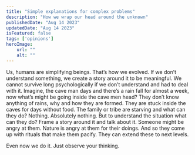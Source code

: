 ```yaml
---
title: "Simple explanations for complex problems"
description: "How we wrap our head around the unknown"
publishedDate: "Aug 14 2023"
updatedDate: "Aug 14 2023"
isFeatured: false
tags: ['opinions']
heroImage:
    url: ""
    alt: ""
---
```


Us, humans are simplifying beings. That’s how we evolved. If we don’t understand something, we create a story around it to be meaningful. We cannot survive long psychologically if we don’t understand and had to deal with it. Imagine, the cave man days and there’s a rain fall for almost a week, now what’s might be going inside the cave men head? They don’t know anything of rains, why and how they are formed. They are stuck inside the caves for days without food. The family or tribe are starving and what can they do? Nothing. Absolutely nothing. But to understand the situation what can they do? Frame a story around it and talk about it. Someone might be angry at them. Nature is angry at them for their doings. And so they come up with rituals that make them pacify. They can extend these to next levels.

Even now we do it. Just observe your thinking.
